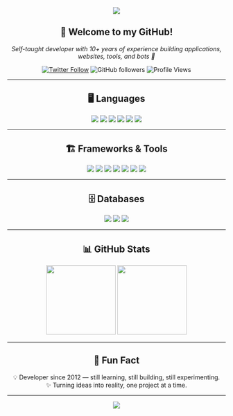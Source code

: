 <div align="center">

  <!-- Header -->
  <img src="https://capsule-render.vercel.app/api?type=waving&color=gradient&height=250&section=header&text=Autrix&fontSize=60&fontAlign=50&fontAlignY=35" />

  <h2>👋 Welcome to my GitHub!</h2>
  <p><em>Self-taught developer with 10+ years of experience building applications, websites, tools, and bots 🚀</em></p>

  <!-- Social Badges -->
  [![Twitter Follow](https://img.shields.io/twitter/follow/iAutrix?style=social)](https://twitter.com/iAutrix)
  ![GitHub followers](https://img.shields.io/github/followers/Autrix?style=social)
  ![Profile Views](https://komarev.com/ghpvc/?username=Autrix&color=blueviolet&style=flat-square)

---

## 🖥️ Languages  
<p>
  <img src="https://img.shields.io/badge/html5-%23E34F26.svg?&style=for-the-badge&logo=html5&logoColor=white" />
  <img src="https://img.shields.io/badge/css3-%231572B6.svg?&style=for-the-badge&logo=css3&logoColor=white" />
  <img src="https://img.shields.io/badge/javascript-%23323330.svg?&style=for-the-badge&logo=javascript&logoColor=%23F7DF1E" />
  <img src="https://img.shields.io/badge/python-%233776AB.svg?&style=for-the-badge&logo=python&logoColor=white" />
  <img src="https://img.shields.io/badge/java-%23ED8B00.svg?&style=for-the-badge&logo=java&logoColor=white" />
  <img src="https://img.shields.io/badge/csharp-%23239120.svg?&style=for-the-badge&logo=csharp&logoColor=white" />
</p>

---

## 🏗️ Frameworks & Tools  
<p>
  <img src="https://img.shields.io/badge/bootstrap-%23563D7C.svg?&style=for-the-badge&logo=bootstrap&logoColor=white" />
  <img src="https://img.shields.io/badge/tailwindcss-%2338B2AC.svg?&style=for-the-badge&logo=tailwind-css&logoColor=white" />
  <img src="https://img.shields.io/badge/django-%23092E20.svg?&style=for-the-badge&logo=django&logoColor=white" />
  <img src="https://img.shields.io/badge/flask-%23000.svg?&style=for-the-badge&logo=flask&logoColor=white" />
  <img src="https://img.shields.io/badge/laravel-%23FF2D20.svg?&style=for-the-badge&logo=laravel&logoColor=white" />
  <img src="https://img.shields.io/badge/materializecss-%23EE6E73.svg?&style=for-the-badge&logo=materialize&logoColor=white" />
  <img src="https://img.shields.io/badge/canva-%2300C4CC.svg?&style=for-the-badge&logo=canva&logoColor=white" />
</p>

---

## 🗄️ Databases  
<p>
  <img src="https://img.shields.io/badge/mongodb-%234ea94b.svg?&style=for-the-badge&logo=mongodb&logoColor=white" />
  <img src="https://img.shields.io/badge/mysql-%2300f.svg?&style=for-the-badge&logo=mysql&logoColor=white" />
  <img src="https://img.shields.io/badge/redis-%2300f.svg?&style=for-the-badge&logo=redis&logoColor=white" />
</p>

---

## 📊 GitHub Stats  

<p>
  <img src="https://github-readme-stats.vercel.app/api?username=Autrix&show_icons=true&theme=tokyonight&hide_border=true" height="160" />
  <img src="https://github-readme-stats.vercel.app/api/top-langs/?username=Autrix&layout=compact&theme=tokyonight&hide_border=true" height="160" />
</p>

---

## 🎯 Fun Fact
💡 Developer since 2012 — still learning, still building, still experimenting.  
✨ Turning ideas into reality, one project at a time.  

---

  <!-- Footer -->
  <img src="https://capsule-render.vercel.app/api?type=waving&color=gradient&height=120&section=footer" />

</div>
